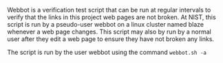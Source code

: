 Webbot is a verification test script that can be run at regular intervals to verify that the links in this project web pages
are not broken. At NIST, this script is run by a pseudo-user webbot on a linux cluster named blaze whenever a
web page changes.  This script may also by run by a normal user after they edit a web page to ensure they have not 
broken any links.

The script is run by the user webbot using the command `webbot.sh -a`

